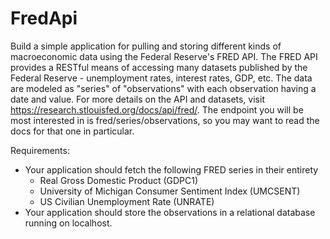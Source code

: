 # FredApi

Build a simple application for pulling and storing different kinds of macroeconomic data using the Federal Reserve's FRED API.  The FRED API provides a RESTful means of accessing many datasets published by the Federal Reserve - unemployment rates, interest rates, GDP, etc.  The data are modeled as "series" of "observations" with each observation having a date and value.  For more details on the API and datasets, visit https://research.stlouisfed.org/docs/api/fred/.  The endpoint you will be most interested in is fred/series/observations, so you may want to read the docs for that one in particular. 

Requirements:
- Your application should fetch the following FRED series in their entirety
    - Real Gross Domestic Product (GDPC1)
    - University of Michigan Consumer Sentiment Index (UMCSENT)
    - US Civilian Unemployment Rate (UNRATE)
- Your application should store the observations in a relational database running on localhost.
